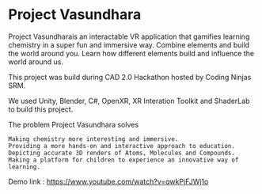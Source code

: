 # **Project Vasundhara**
Project Vasundharais an interactable VR application that gamifies learning chemistry in a super fun and immersive way. Combine elements and build the world around you. Learn how different elements build and influence the world around us.

This project was build during CAD 2.0 Hackathon hosted by Coding Ninjas SRM.

We used Unity, Blender, C#, OpenXR, XR Interation Toolkit and ShaderLab to build this project.

The problem Project Vasundhara solves

    Making chemistry more interesting and immersive.
    Providing a more hands-on and interactive approach to education.
    Depicting accurate 3D renders of Atoms, Molecules and Compounds.
    Making a platform for children to experience an innovative way of learning.

Demo link : https://www.youtube.com/watch?v=qwkPjFJWj1o
